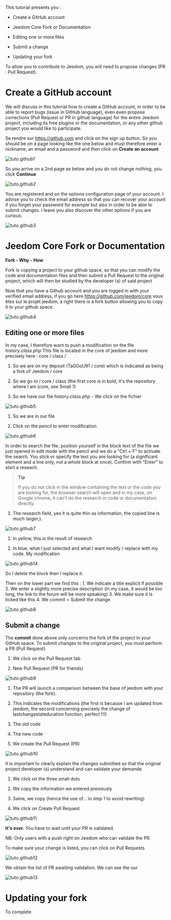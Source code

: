 This tutorial presents you :

-   Create a GitHub account

-   Jeedom Core Fork or Documentation

-   Editing one or more files

-   Submit a change

-   Updating your fork

To allow you to contribute to Jeedom, you will need to
propose changes (PR : Pull Request).

Create a GitHub account 
===========================

We will discuss in this tutorial how to create a GitHub account,
in order to be able to report bugs (issue in GitHub language), even
even propose corrections (Pull Request or PR in github language)
for the entire Jeedom project, including its free plugins or the
documentation, or any other github project you
would like to participate.

Se rendre sur <https://github.com> and click on the sign up button.
So you should be on a page looking like the one below and
must therefore enter a nickname, an email and a password and then
click on **Create an account**

![tuto.github1](images/tuto.github1.png)

So you arrive on a 2nd page as below and you do not change
nothing, you click **Continue**

![tuto.github2](images/tuto.github2.png)

You are registered and on the options configuration page of your
account. I advise you to check the email address so that you can
recover your account if you forget your password for example but
also in order to be able to submit changes. I leave you
also discover the other options if you are curious.

![tuto.github3](images/tuto.github3.png)

Jeedom Core Fork or Documentation 
==========================================

**Fork - Why - How**

Fork is copying a project to your github space, so that you can
modify the code and documentation files and then submit
a Pull Request to the original project, which will then be studied by the
developer (s) of said project

Now that you have a Github account and you are logged in
with your verified email address, if you go here
<https://github.com/jeedom/core> vous êtes sur le projet jeedom, à
right there is a fork button allowing you to copy it to your
github space.

![tuto.github4](images/tuto.github4.png)

Editing one or more files 
---------------------------------------

In my case, I therefore want to push a modification on the file
*history.class.php* This file is located in the core of jeedom and more
precisely here : core / class /

1. So we are on my deposit (TaGGoU91 / core) which is indicated as
    being a fork of Jeedom / core

2. So we go to / core / class (the first core is in bold, it's
    the repository where I am (core, see Small 1)

3. So we have our file *history.class.php* - We click on the
    fichier

![tuto.github5](images/tuto.github5.png)

1. So we are in our file

2. Click on the pencil to enter modification

![tuto.github6](images/tuto.github6.png)

In order to search the file, position yourself in the block
text of the file we just opened in edit mode with the pencil and
we do a "Ctrl + F" to activate the search. You stick or
specify the text you are looking for (a significant element and a
line only, not a whole block at once). Confirm with "Enter" to
start a reseach.

> **Tip**
>
> If you do not click in the window containing the text or the code
> you are looking for, the browser search will open and
> in my case, on Google chrome, it can't do the research
> in code or documentation directly.

1. The research field, yes it is quite thin as information, the
    copied line is much larger;).

![tuto.github7](images/tuto.github7.png)

1. In yellow, this is the result of research

2. In blue, what I just selected and what I want
    modify / replace with my code. My modification

![tuto.github14](images/tuto.github14.png)

So I delete the block then I replace it.

Then on the lower part we find this : 1. We indicate a title
explicit if possible 2. We enter a slightly more precise description
(in my case, it would be too long, the link to the forum will be more
speaking) 3. We make sure it is ticked like this 4. We commit =
Submit the change

![tuto.github8](images/tuto.github8.png)

Submit a change 
--------------------------

The **commit** done above only concerns the fork of the project in
your GitHub space. To submit changes to the original project,
you must perform a PR (Pull Request)

1. We click on the Pull Request tab

2. New Pull Request (PR for friends)

![tuto.github9](images/tuto.github9.png)

1. The PR will launch a comparison between the base of jeedom with your
    repository (the fork).

2. This indicates the modifications (the first is because I
    am updated from jeedom, the second concerning precisely the
    change of lastchangestateduration function, perfect !!!)

3. The old code

4. The new code

5. We create the Pull Request (PR)

![tuto.github10](images/tuto.github10.png)

It is important to clearly explain the changes submitted so that the
original project developer (s) understand and can validate your
demande.

1. We click on the three small dots

2. We copy the information we entered previously

3. Same, we copy (hence the use of… in step 1 to
    avoid rewriting)

4. We click on Create Pull Request

![tuto.github11](images/tuto.github11.png)

**It's over.** You have to wait until your PR is validated.

NB: Only users with a push right on Jeedom who
can validate the PR.

To make sure your change is listed, you
can click on Pull Requests

![tuto.github12](images/tuto.github12.png)

We obtain the list of PR awaiting validation. We can see the
our

![tuto.github13](images/tuto.github13.png)

Updating your fork 
============================

To complete
